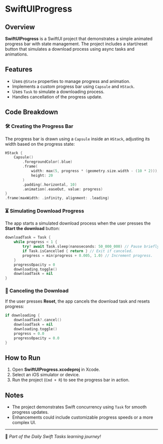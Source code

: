 # SwiftUIProgress

## Overview
**SwiftUIProgress** is a SwiftUI project that demonstrates a simple animated progress bar with state management. The project includes a start/reset button that simulates a download process using async tasks and animations.

## Features
- Uses `@State` properties to manage progress and animation.
- Implements a custom progress bar using `Capsule` and `HStack`.
- Uses `Task` to simulate a downloading process.
- Handles cancellation of the progress update.

## Code Breakdown

### 🛠️ Creating the Progress Bar
The progress bar is drawn using a `Capsule` inside an `HStack`, adjusting its width based on the progress state:

```swift
HStack {
    Capsule()
        .foregroundColor(.blue)
        .frame(
            width: max(5, progress * (geometry.size.width - (10 * 2))),
            height: 20
        )
        .padding(.horizontal, 10)
        .animation(.easeOut, value: progress)
}
.frame(maxWidth: .infinity, alignment: .leading)
```

### ⏳ Simulating Download Progress
The app starts a simulated download process when the user presses the **Start the download** button:

```swift
downloadTask = Task {
    while progress < 1 {
        try? await Task.sleep(nanoseconds: 50_000_000) // Pause briefly.
        if Task.isCancelled { return } // Exit if canceled.
        progress = min(progress + 0.005, 1.0) // Increment progress.
    }
    progressOpacity = 0
    downloading.toggle()
    downloadTask = nil
}
```

### 🛑 Canceling the Download
If the user presses **Reset**, the app cancels the download task and resets progress:

```swift
if downloading {
    downloadTask?.cancel()
    downloadTask = nil
    downloading.toggle()
    progress = 0.0
    progressOpacity = 0.0
}
```

## How to Run
1. Open **SwiftUIProgress.xcodeproj** in Xcode.
2. Select an iOS simulator or device.
3. Run the project (`Cmd + R`) to see the progress bar in action.

## Notes
- The project demonstrates Swift concurrency using `Task` for smooth progress updates.
- Enhancements could include customizable progress speeds or a more complex UI.

---

🚀 *Part of the Daily Swift Tasks learning journey!*
